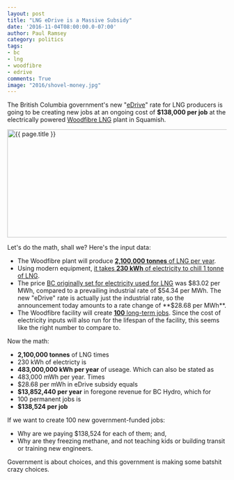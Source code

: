 ```yaml
---
layout: post
title: "LNG eDrive is a Massive Subsidy"
date: '2016-11-04T08:00:00.0-07:00'
author: Paul Ramsey
category: politics
tags:
- bc
- lng
- woodfibre
- edrive
comments: True
image: "2016/shovel-money.jpg"
---
```


The British Columbia government's new "[eDrive](https://news.gov.bc.ca/releases/2016PREM0133-002280)" rate for LNG producers is going to be creating new jobs at an ongoing cost of **$138,000 per job** at the electrically powered [Woodfibre LNG](http://www.woodfibrelng.ca/) plant in Squamish.

<img src="{{ site.images }}{{ page.image }}" alt='{{ page.title }}' width="623" height="248" />

Let's do the math, shall we? Here's the input data:

* The Woodfibre plant will produce [**2,100,000 tonnes** of LNG per year](http://squamish.ca/business-and-development/economic-development/projects-in-our-community/woodfibre-lng-community-committee/).
* Using modern equipment, [it takes **230 kWh** of electricity to chill 1 tonne of LNG](http://wernerantweiler.ca/blog.php?item=2014-11-11).
* The price [BC originally set for electricity used for LNG](http://www.bcenergyblog.com/2014/11/articles/general-renewable-energy/connecting-to-the-grid-bc-sets-rates-terms-for-lng-industry/) was $83.02 per MWh, compared to a prevailing industrial rate of $54.34 per MWh. The new "eDrive" rate is actually just the industrial rate, so the announcement today amounts to a rate change of **$28.68 per MWh**.
* The Woodfibre facility will create [**100** long-term jobs](https://news.gov.bc.ca/releases/2016PREM0133-002280). Since the cost of electricity inputs will also run for the lifespan of the facility, this seems like the right number to compare to.

Now the math:

* **2,100,000 tonnes** of LNG times
* 230 kWh of electricty is
* **483,000,000 kWh per year** of useage. Which can also be stated as
* 483,000 mWh per year. Times 
* $28.68 per mWh in eDrive subsidy equals
* **$13,852,440 per year** in foregone revenue for BC Hydro, which for
* 100 permanent jobs is
* **$138,524 per job**

If we want to create 100 new government-funded jobs:

* Why are we paying $138,524 for each of them; and,
* Why are they freezing methane, and not teaching kids or building transit or training new engineers.

Government is about choices, and this government is making some batshit crazy choices.

